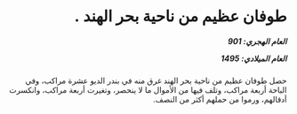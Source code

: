 <h1 dir="rtl">طوفان عظيم من ناحية بحر الهند .</h1>

<h5 dir="rtl">العام الهجري:  901

العام الميلادي: 1495

</h5>

<p dir="rtl">حصل طوفان عظيم من ناحية بحر الهند غرق منه في بندر الديو عشرة مراكب، وفي الباحة أربعة مراكب، وتلف فيها من الأموال ما لا ينحصر، وتغيرت أربعة مراكب، وانكسرت أدقالهم، ورموا من حملهم أكثر من النصف.</p></br>
